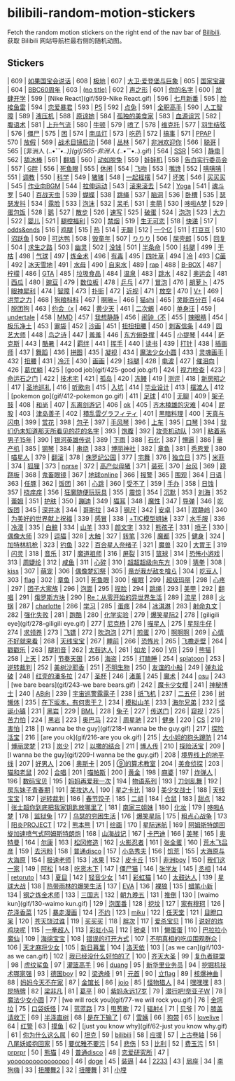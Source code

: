# bilibili-random-motion-stickers

Fetch the random motion stickers on the right end of the nav bar of [Bilibili](https://www.bilibili.com/).  
获取 Bilibili 网站导航栏最右侧的随机动图。

## Stickers

| 609 | [如果国宝会说话](gif/609-如果国宝会说话.gif)
| 608 | [极地](gif/608-极地.gif)
| 607 | [大卫·爱登堡与巨象](gif/607-大卫·爱登堡与巨象.gif)
| 605 | [国家宝藏](gif/605-国家宝藏.gif)
| 604 | [BBC60周年](gif/604-BBC60周年.gif)
| 603 | [(no title)](gif/603-.gif)
| 602 | [声之形](gif/602-声之形.gif)
| 601 | [你的名字](gif/601-你的名字.gif)
| 600 | [放肆开学](gif/600-放肆开学.gif)
| 599 | [Nike React](gif/599-Nike React.gif)
| 596 | [七月新番](gif/596-七月新番.gif)
| 595 | [脸接鱼雷](gif/595-脸接鱼雷.gif)
| 594 | [恋爱暴君](gif/594-恋爱暴君.gif)
| 593 | [P5](gif/593-P5.gif)
| 592 | [点兔](gif/592-点兔.gif)
| 591 | [全职高手](gif/591-全职高手.gif)
| 590 | [人工智障](gif/590-人工智障.gif)
| 589 | [液压机](gif/589-液压机.gif)
| 588 | [原谅她](gif/588-原谅她.gif)
| 584 | [孤独的美食家](gif/584-孤独的美食家.gif)
| 583 | [血源诅咒](gif/583-血源诅咒.gif)
| 582 | [腹语术](gif/582-腹语术.gif)
| 581 | [上升气流](gif/581-上升气流.gif)
| 580 | [牛顿](gif/580-牛顿.gif)
| 579 | [喷了](gif/579-喷了.gif)
| 578 | [维克托](gif/578-维克托.gif)
| 577 | [羽生结弦](gif/577-羽生结弦.gif)
| 576 | [僵尸](gif/576-僵尸.gif)
| 575 | [困](gif/575-困.gif)
| 574 | [南瓜灯](gif/574-南瓜灯.gif)
| 573 | [吃药](gif/573-吃药.gif)
| 572 | [搞事](gif/572-搞事.gif)
| 571 | [PPAP](gif/571-PPAP.gif)
| 570 | [放假](gif/570-放假.gif)
| 569 | [战术目镜启动](gif/569-战术目镜启动.gif)
| 568 | [丛林](gif/568-丛林.gif)
| 567 | [非洲欢迎你](gif/567-非洲欢迎你.gif)
| 566 | [聪哥](gif/566-聪哥.gif)
| 565 | [非洲人 (..•˘_˘•..)](gif/565-非洲人 (..•˘_˘•..).gif)
| 564 | [SSR](gif/564-SSR.gif)
| 563 | [静电](gif/563-静电.gif)
| 562 | [舔冰棒](gif/562-舔冰棒.gif)
| 561 | [翻墙](gif/561-翻墙.gif)
| 560 | [动如脱兔](gif/560-动如脱兔.gif)
| 559 | [娃娃机](gif/559-娃娃机.gif)
| 558 | [告白实行委员会](gif/558-告白实行委员会.gif)
| 557 | [G胖](gif/557-G胖.gif)
| 556 | [死鱼眼](gif/556-死鱼眼.gif)
| 555 | [休闲](gif/555-休闲.gif)
| 554 | [飞吻](gif/554-飞吻.gif)
| 553 | [嘴馋](gif/553-嘴馋.gif)
| 552 | [嘻嘻嘻](gif/552-嘻嘻嘻.gif)
| 551 | [调教](gif/551-调教.gif)
| 550 | [科学](gif/550-科学.gif)
| 549 | [猪猪](gif/549-猪猪.gif)
| 548 | [一起摇摆](gif/548-一起摇摆.gif)
| 547 | [坏笑](gif/547-坏笑.gif)
| 546 | [买买买](gif/546-买买买.gif)
| 545 | [作业向BGM](gif/545-作业向BGM.gif)
| 544 | [拉伸运动](gif/544-拉伸运动.gif)
| 543 | [滚来滚去](gif/543-滚来滚去.gif)
| 542 | [Yoga](gif/542-Yoga.gif)
| 541 | [魂斗罗](gif/541-魂斗罗.gif)
| 540 | [百战天虫](gif/540-百战天虫.gif)
| 539 | [蝴蝶](gif/539-蝴蝶.gif)
| 538 | [跳绳](gif/538-跳绳.gif)
| 537 | [脑洞](gif/537-脑洞.gif)
| 536 | [卧槽](gif/536-卧槽.gif)
| 535 | [瑟瑟发抖](gif/535-瑟瑟发抖.gif)
| 534 | [露脸](gif/534-露脸.gif)
| 533 | [泡沫](gif/533-泡沫.gif)
| 532 | [呆毛](gif/532-呆毛.gif)
| 531 | [卖萌](gif/531-卖萌.gif)
| 530 | [哆啦A梦](gif/530-哆啦A梦.gif)
| 529 | [蛋包饭](gif/529-蛋包饭.gif)
| 528 | [鹅](gif/528-鹅.gif)
| 527 | [散步](gif/527-散步.gif)
| 526 | [速写](gif/526-速写.gif)
| 525 | [破蛋](gif/525-破蛋.gif)
| 524 | [泡泡](gif/524-泡泡.gif)
| 523 | [大力](gif/523-大力.gif)
| 522 | [婴儿](gif/522-婴儿.gif)
| 521 | [腿控福利](gif/521-腿控福利.gif)
| 520 | [禁烟](gif/520-禁烟.gif)
| 519 | [生无可恋](gif/519-生无可恋.gif)
| 518 | [快递](gif/518-快递.gif)
| 517 | [odds&ends](gif/517-odds&ends.gif)
| 516 | [鸡腿](gif/516-鸡腿.gif)
| 515 | [热](gif/515-热.gif)
| 514 | [无聊](gif/514-无聊.gif)
| 512 | [一个亿](gif/512-一个亿.gif)
| 511 | [打豆豆](gif/511-打豆豆.gif)
| 510 | [沼跃鱼](gif/510-沼跃鱼.gif)
| 509 | [可达鸭](gif/509-可达鸭.gif)
| 508 | [毁童年](gif/508-毁童年.gif)
| 507 | [りりり](gif/507-りりり.gif)
| 506 | [屎壳郎](gif/506-屎壳郎.gif)
| 505 | [回复](gif/505-回复.gif)
| 504 | [求生之路](gif/504-求生之路.gif)
| 503 | [幽灵](gif/503-幽灵.gif)
| 502 | [没钱](gif/502-没钱.gif)
| 501 | [半条命](gif/501-半条命.gif)
| 500 | [抖腿](gif/500-抖腿.gif)
| 499 | [干枯](gif/499-干枯.gif)
| 498 | [气球](gif/498-气球.gif)
| 497 | [炼金术](gif/497-炼金术.gif)
| 496 | [有毒](gif/496-有毒.gif)
| 495 | [四叶草](gif/495-四叶草.gif)
| 494 | [冷](gif/494-冷.gif)
| 493 | [C菌](gif/493-C菌.gif)
| 492 | [冰天雪地](gif/492-冰天雪地.gif)
| 491 | [水母](gif/491-水母.gif)
| 490 | [自来水](gif/490-自来水.gif)
| 489 | [rap](gif/489-rap.gif)
| 488 | [B-BOX](gif/488-B-BOX.gif)
| 487 | [柠檬](gif/487-柠檬.gif)
| 486 | [GTA](gif/486-GTA.gif)
| 485 | [垃圾食品](gif/485-垃圾食品.gif)
| 484 | [温泉](gif/484-温泉.gif)
| 483 | [跳水](gif/483-跳水.gif)
| 482 | [奥运会](gif/482-奥运会.gif)
| 481 | [西瓜](gif/481-西瓜.gif)
| 480 | [豌豆](gif/480-豌豆.gif)
| 479 | [数位板](gif/479-数位板.gif)
| 478 | [乒乓](gif/478-乒乓.gif)
| 477 | [冒泡](gif/477-冒泡.gif)
| 476 | [胡萝卜](gif/476-胡萝卜.gif)
| 475 | [眼神犀利](gif/475-眼神犀利.gif)
| 474 | [智障](gif/474-智障.gif)
| 473 | [扑街](gif/473-扑街.gif)
| 472 | [近视](gif/472-近视.gif)
| 471 | [放空](gif/471-放空.gif)
| 470 | [V+](gif/470-V+.gif)
| 469 | [洪荒之力](gif/469-洪荒之力.gif)
| 468 | [狗粮科科](gif/468-狗粮科科.gif)
| 467 | [啊啾~](gif/467-啊啾~.gif)
| 466 | [猫shi](gif/466-猫shi.gif)
| 465 | [灵能百分百](gif/465-灵能百分百.gif)
| 464 | [脱团狗](gif/464-脱团狗.gif)
| 463 | [约会（x](gif/463-约会（x.gif)
| 462 | [黄少天](gif/462-黄少天.gif)
| 461 | [二次螈](gif/461-二次螈.gif)
| 460 | [单身汪](gif/460-单身汪.gif)
| 459 | [undertale](gif/459-undertale.gif)
| 458 | [MMD](gif/458-MMD.gif)
| 457 | [我想静静](gif/457-我想静静.gif)
| 456 | [闹钟（不](gif/456-闹钟（不.gif)
| 455 | [辣眼睛](gif/455-辣眼睛.gif)
| 454 | [极乐净土](gif/454-极乐净土.gif)
| 453 | [罪袋](gif/453-罪袋.gif)
| 452 | [沙画](gif/452-沙画.gif)
| 451 | [扭扭扭腰](gif/451-扭扭扭腰.gif)
| 450 | [刺客信条](gif/450-刺客信条.gif)
| 449 | [园艺大师](gif/449-园艺大师.gif)
| 448 | [鸟之诗](gif/448-鸟之诗.gif)
| 447 | [羞羞](gif/447-羞羞.gif)
| 446 | [东方俯卧撑](gif/446-东方俯卧撑.gif)
| 445 | [小提琴](gif/445-小提琴.gif)
| 444 | [萨克斯](gif/444-萨克斯.gif)
| 443 | [酷暑](gif/443-酷暑.gif)
| 442 | [羁绊](gif/442-羁绊.gif)
| 441 | [挥手](gif/441-挥手.gif)
| 440 | [读书](gif/440-读书.gif)
| 439 | [打针](gif/439-打针.gif)
| 438 | [插画师](gif/438-插画师.gif)
| 437 | [舞蹈](gif/437-舞蹈.gif)
| 436 | [拼图](gif/436-拼图.gif)
| 435 | [凝视](gif/435-凝视.gif)
| 434 | [魔法少女小圆](gif/434-魔法少女小圆.gif)
| 433 | [灵魂画手](gif/433-灵魂画手.gif)
| 432 | [扭腰](gif/432-扭腰.gif)
| 431 | [冷汗](gif/431-冷汗.gif)
| 430 | [画画](gif/430-画画.gif)
| 429 | [抖腿](gif/429-抖腿.gif)
| 428 | [电波](gif/428-电波.gif)
| 427 | [催泪向](gif/427-催泪向.gif)
| 426 | [葛优躺](gif/426-葛优躺.gif)
| 425 | [good job](gif/425-good job.gif)
| 424 | [视力检查](gif/424-视力检查.gif)
| 423 | [命运石之门](gif/423-命运石之门.gif)
| 422 | [技术宅](gif/422-技术宅.gif)
| 421 | [孤岛](gif/421-孤岛.gif)
| 420 | [冻鳗](gif/420-冻鳗.gif)
| 419 | [测评](gif/419-测评.gif)
| 418 | [新房昭之](gif/418-新房昭之.gif)
| 417 | [圣地巡礼](gif/417-圣地巡礼.gif)
| 416 | [听歌向](gif/416-听歌向.gif)
| 415 | [入坑](gif/415-入坑.gif)
| 414 | [毕业设计](gif/414-毕业设计.gif)
| 413 | [摆渡人](gif/413-摆渡人.gif)
| 412 | [pokemon go](gif/412-pokemon go.gif)
| 411 | [足球](gif/411-足球.gif)
| 410 | [无聊](gif/410-无聊.gif)
| 409 | [架子鼓](gif/409-架子鼓.gif)
| 408 | [和尚](gif/408-和尚.gif)
| 407 | [东离剑游记](gif/407-东离剑游记.gif)
| 406 | [ok](gif/406-ok.gif)
| 405 | [齐木楠雄的灾难](gif/405-齐木楠雄的灾难.gif)
| 404 | [屁股](gif/404-屁股.gif)
| 403 | [津岛善子](gif/403-津岛善子.gif)
| 402 | [積乱雲グラフィティ](gif/402-積乱雲グラフィティ.gif)
| 401 | [黑暗料理](gif/401-黑暗料理.gif)
| 400 | [天真与闪电](gif/400-天真与闪电.gif)
| 399 | [赏花](gif/399-赏花.gif)
| 398 | [包子](gif/398-包子.gif)
| 397 | [手风琴](gif/397-手风琴.gif)
| 396 | [上车](gif/396-上车.gif)
| 395 | [口琴](gif/395-口琴.gif)
| 394 | [我们仍未知道那天所看见的花的名字](gif/394-我们仍未知道那天所看见的花的名字.gif)
| 393 | [饱腹](gif/393-饱腹.gif)
| 392 | [攻壳机动队](gif/392-攻壳机动队.gif)
| 391 | [粘着系男子15年](gif/391-粘着系男子15年.gif)
| 390 | [银河英雄传说](gif/390-银河英雄传说.gif)
| 389 | [下雨](gif/389-下雨.gif)
| 388 | [石化](gif/388-石化.gif)
| 387 | [懵逼](gif/387-懵逼.gif)
| 386 | [量产机](gif/386-量产机.gif)
| 385 | [钢琴](gif/385-钢琴.gif)
| 384 | [串烧](gif/384-串烧.gif)
| 383 | [博丽神社](gif/383-博丽神社.gif)
| 382 | [章鱼](gif/382-章鱼.gif)
| 381 | [秀恩爱](gif/381-秀恩爱.gif)
| 380 | [喵星人](gif/380-喵星人.gif)
| 379 | [翻滚](gif/379-翻滚.gif)
| 378 | [侏罗纪公园](gif/378-侏罗纪公园.gif)
| 377 | [宅舞](gif/377-宅舞.gif)
| 376 | [独立日](gif/376-独立日.gif)
| 375 | [米菲](gif/375-米菲.gif)
| 374 | [狐狸](gif/374-狐狸.gif)
| 373 | [nqrse](gif/373-nqrse.gif)
| 372 | [高产似母猪](gif/372-高产似母猪.gif)
| 371 | [装死](gif/371-装死.gif)
| 370 | [台风](gif/370-台风.gif)
| 369 | [跷跷板](gif/369-跷跷板.gif)
| 368 | [鬼畜眼镜](gif/368-鬼畜眼镜.gif)
| 367 | [地球online](gif/367-地球online.gif)
| 366 | [报警](gif/366-报警.gif)
| 365 | [围观](gif/365-围观.gif)
| 364 | [日语](gif/364-日语.gif)
| 363 | [任豚](gif/363-任豚.gif)
| 362 | [饭团](gif/362-饭团.gif)
| 361 | [心跳](gif/361-心跳.gif)
| 360 | [受不了](gif/360-受不了.gif)
| 359 | [手办](gif/359-手办.gif)
| 358 | [日蚀](gif/358-日蚀.gif)
| 357 | [挠痒痒](gif/357-挠痒痒.gif)
| 356 | [狂魔随便玩玩具](gif/356-狂魔随便玩玩具.gif)
| 355 | [震惊](gif/355-震惊.gif)
| 354 | [沉默](gif/354-沉默.gif)
| 353 | [刘海](gif/353-刘海.gif)
| 352 | [蕾姆](gif/352-蕾姆.gif)
| 351 | [护肤](gif/351-护肤.gif)
| 350 | [蹦迪](gif/350-蹦迪.gif)
| 349 | [猫耳](gif/349-猫耳.gif)
| 348 | [魔性](gif/348-魔性.gif)
| 347 | [导弹](gif/347-导弹.gif)
| 346 | [吃饭团](gif/346-吃饭团.gif)
| 345 | [深井冰](gif/345-深井冰.gif)
| 344 | [哥斯拉](gif/344-哥斯拉.gif)
| 343 | [钢尺](gif/343-钢尺.gif)
| 342 | [安卓](gif/342-安卓.gif)
| 341 | [寂静岭](gif/341-寂静岭.gif)
| 340 | [为美好的世界献上祝福](gif/340-为美好的世界献上祝福.gif)
| 339 | [感冒](gif/339-感冒.gif)
| 338 | [+TIC模型姐妹](gif/338-+TIC模型姐妹.gif)
| 337 | [水手服](gif/337-水手服.gif)
| 336 | [冷漠](gif/336-冷漠.gif)
| 335 | [白鲸](gif/335-白鲸.gif)
| 334 | [山羊](gif/334-山羊.gif)
| 333 | [颜文字](gif/333-颜文字.gif)
| 332 | [熊孩子](gif/332-熊孩子.gif)
| 331 | [喷子](gif/331-喷子.gif)
| 330 | [偶像大师](gif/330-偶像大师.gif)
| 329 | [逗猫](gif/329-逗猫.gif)
| 328 | [大触](gif/328-大触.gif)
| 327 | [转笔](gif/327-转笔.gif)
| 326 | [魔都](gif/326-魔都.gif)
| 325 | [健身](gif/325-健身.gif)
| 324 | [加特林机枪](gif/324-加特林机枪.gif)
| 323 | [钓鱼](gif/323-钓鱼.gif)
| 322 | [百合星人奈绪子](gif/322-百合星人奈绪子.gif)
| 321 | [魔兽](gif/321-魔兽.gif)
| 320 | [大胃王](gif/320-大胃王.gif)
| 319 | [闪灵](gif/319-闪灵.gif)
| 318 | [音乐](gif/318-音乐.gif)
| 317 | [魔道祖师](gif/317-魔道祖师.gif)
| 316 | [屏裂](gif/316-屏裂.gif)
| 315 | [篮球](gif/315-篮球.gif)
| 314 | [恐怖小游戏](gif/314-恐怖小游戏.gif)
| 313 | [周婕纶](gif/313-周婕纶.gif)
| 312 | [咸鱼](gif/312-咸鱼.gif)
| 311 | [心碎](gif/311-心碎.gif)
| 310 | [超超超级向东方](gif/310-超超超级向东方.gif)
| 309 | [猜拳](gif/309-猜拳.gif)
| 308 | [kiss](gif/308-kiss.gif)
| 307 | [萌宠](gif/307-萌宠.gif)
| 306 | [偶像梦幻祭](gif/306-偶像梦幻祭.gif)
| 305 | [竜が我が敌を喰ら](gif/305-竜が我が敌を喰ら.gif)
| 304 | [吃豆人](gif/304-吃豆人.gif)
| 303 | [flag](gif/303-flag.gif)
| 302 | [章鱼](gif/302-章鱼.gif)
| 301 | [死鱼眼](gif/301-死鱼眼.gif)
| 300 | [催眠](gif/300-催眠.gif)
| 299 | [超级玛丽](gif/299-超级玛丽.gif)
| 298 | [心疼](gif/298-心疼.gif)
| 297 | [团子大家族](gif/297-团子大家族.gif)
| 296 | [泡面](gif/296-泡面.gif)
| 295 | [捏脸](gif/295-捏脸.gif)
| 294 | [跳绳](gif/294-跳绳.gif)
| 293 | [美甲](gif/293-美甲.gif)
| 292 | [翻唱](gif/292-翻唱.gif)
| 291 | [俄罗斯方块](gif/291-俄罗斯方块.gif)
| 290 | [Re：从零开始的异世界生活](gif/290-Re：从零开始的异世界生活.gif)
| 289 | [流星](gif/289-流星.gif)
| 288 | [火锅](gif/288-火锅.gif)
| 287 | [charlotte](gif/287-charlotte.gif)
| 286 | [学习](gif/286-学习.gif)
| 285 | [蛋疼](gif/285-蛋疼.gif)
| 284 | [冰淇淋](gif/284-冰淇淋.gif)
| 283 | [射命丸文](gif/283-射命丸文.gif)
| 282 | [强化失败](gif/282-强化失败.gif)
| 281 | [跑酷](gif/281-跑酷.gif)
| 280 | [化学实验](gif/280-化学实验.gif)
| 279 | [爆笑星际2](gif/279-爆笑星际2.gif)
| 278 | [giligili eye](gif/278-giligili eye.gif)
| 277 | [尼克杨](gif/277-尼克杨.gif)
| 276 | [喵星人](gif/276-喵星人.gif)
| 275 | [星际牛仔](gif/275-星际牛仔.gif)
| 274 | [求领养](gif/274-求领养.gif)
| 273 | [飞镖](gif/273-飞镖.gif)
| 272 | [吹泡泡](gif/272-吹泡泡.gif)
| 271 | [煎蛋](gif/271-煎蛋.gif)
| 270 | [啊啊啊](gif/270-啊啊啊.gif)
| 269 | [心情不好就来看](gif/269-心情不好就来看.gif)
| 268 | [天线宝宝](gif/268-天线宝宝.gif)
| 267 | [睡前](gif/267-睡前.gif)
| 266 | [恐怖片](gif/266-恐怖片.gif)
| 265 | [飞檐走壁](gif/265-飞檐走壁.gif)
| 264 | [戳戳乐](gif/264-戳戳乐.gif)
| 263 | [腿初音](gif/263-腿初音.gif)
| 262 | [太鼓达人](gif/262-太鼓达人.gif)
| 261 | [如龙](gif/261-如龙.gif)
| 260 | [VR](gif/260-VR.gif)
| 259 | [熊猫](gif/259-熊猫.gif)
| 258 | [上天](gif/258-上天.gif)
| 257 | [节奏天国](gif/257-节奏天国.gif)
| 256 | [海盗](gif/256-海盗.gif)
| 255 | [打瞌睡](gif/255-打瞌睡.gif)
| 254 | [splatoon](gif/254-splatoon.gif)
| 253 | [逆转裁判](gif/253-逆转裁判.gif)
| 252 | [美树沙耶香](gif/252-美树沙耶香.gif)
| 251 | [不明生物](gif/251-不明生物.gif)
| 250 | [友谊的小船](gif/250-友谊的小船.gif)
| 249 | [弹丸论破](gif/249-弹丸论破.gif)
| 248 | [红壳的潘多拉](gif/248-红壳的潘多拉.gif)
| 247 | [圣杯](gif/247-圣杯.gif)
| 246 | [渚薰](gif/246-渚薰.gif)
| 245 | [魔术](gif/245-魔术.gif)
| 244 | [osu](gif/244-osu.gif)
| 243 | [we bare bears](gif/243-we bare bears.gif)
| 242 | [魔卡少女樱](gif/242-魔卡少女樱.gif)
| 241 | [神秘博士](gif/241-神秘博士.gif)
| 240 | [AB向](gif/240-AB向.gif)
| 239 | [宇宙巡警露露子](gif/239-宇宙巡警露露子.gif)
| 238 | [纸飞机](gif/238-纸飞机.gif)
| 237 | [二五仔](gif/237-二五仔.gif)
| 236 | [树懒体](gif/236-树懒体.gif)
| 235 | [在下坂本，有何贵干？](gif/235-在下坂本，有何贵干？.gif)
| 234 | [模拟山羊](gif/234-模拟山羊.gif)
| 233 | [海尔兄弟](gif/233-海尔兄弟.gif)
| 232 | [怪诞小镇](gif/232-怪诞小镇.gif)
| 231 | [黑岩](gif/231-黑岩.gif)
| 229 | [BML](gif/229-BML.gif)
| 228 | [兔子](gif/228-兔子.gif)
| 227 | [传送门](gif/227-传送门.gif)
| 226 | [窥视](gif/226-窥视.gif)
| 225 | [苦力怕](gif/225-苦力怕.gif)
| 224 | [黑岩](gif/224-黑岩.gif)
| 223 | [奥巴马](gif/223-奥巴马.gif)
| 222 | [周星驰](gif/222-周星驰.gif)
| 221 | [健身](gif/221-健身.gif)
| 220 | [CS](gif/220-CS.gif)
| 219 | [害怕](gif/219-害怕.gif)
| 218 | [I wanna be the guy](gif/218-I wanna be the guy.gif)
| 217 | [探险活宝](gif/217-探险活宝.gif)
| 216 | [are you ok](gif/216-are you ok.gif)
| 215 | [大小姐的抱头蹲防](gif/215-大小姐的抱头蹲防.gif)
| 214 | [博丽灵梦](gif/214-博丽灵梦.gif)
| 213 | [岚少](gif/213-岚少.gif)
| 212 | [以撒的结合](gif/212-以撒的结合.gif)
| 211 | [博人传](gif/211-博人传.gif)
| 210 | [探险活宝](gif/210-探险活宝.gif)
| 209 | [I wanna be the guy](gif/209-I wanna be the guy.gif)
| 208 | [境界线上的地平线](gif/208-境界线上的地平线.gif)
| 207 | [好男人](gif/207-好男人.gif)
| 206 | [奥斯卡](gif/206-奥斯卡.gif)
| 205 | [⑨的算术教室](gif/205-⑨的算术教室.gif)
| 204 | [美食侦探](gif/204-美食侦探.gif)
| 203 | [猫和老鼠](gif/203-猫和老鼠.gif)
| 202 | [合唱](gif/202-合唱.gif)
| 201 | [喵帕斯](gif/201-喵帕斯.gif)
| 200 | [黄金](gif/200-黄金.gif)
| 198 | [麻婆](gif/198-麻婆.gif)
| 197 | [炸弹人](gif/197-炸弹人.gif)
| 196 | [数码宝贝](gif/196-数码宝贝.gif)
| 195 | [妈妈再爱我一次](gif/195-妈妈再爱我一次.gif)
| 194 | [物语系列](gif/194-物语系列.gif)
| 193 | [刀剑乱舞](gif/193-刀剑乱舞.gif)
| 192 | [房东妹子青春期](gif/192-房东妹子青春期.gif)
| 191 | [美妆达人](gif/191-美妆达人.gif)
| 190 | [星之卡比](gif/190-星之卡比.gif)
| 189 | [美少女战士](gif/189-美少女战士.gif)
| 188 | [天线宝宝](gif/188-天线宝宝.gif)
| 187 | [逆转裁判](gif/187-逆转裁判.gif)
| 186 | [春节饺子](gif/186-春节饺子.gif)
| 185 | [二胡](gif/185-二胡.gif)
| 184 | [仓鼠](gif/184-仓鼠.gif)
| 183 | [甜点](gif/183-甜点.gif)
| 182 | [张士超你到底把我家钥匙放哪里了](gif/182-张士超你到底把我家钥匙放哪里了.gif)
| 181 | [南家三姐妹](gif/181-南家三姐妹.gif)
| 180 | [化妆](gif/180-化妆.gif)
| 179 | [哆啦A梦](gif/179-哆啦A梦.gif)
| 178 | [监狱兔](gif/178-监狱兔.gif)
| 177 | [乌瑟的穷困生活](gif/177-乌瑟的穷困生活.gif)
| 176 | [爆笑星际](gif/176-爆笑星际.gif)
| 175 | [粗点心战争](gif/175-粗点心战争.gif)
| 173 | [阳炎PROJECT](gif/173-阳炎PROJECT.gif)
| 172 | [熊本熊](gif/172-熊本熊.gif)
| 171 | [绘画](gif/171-绘画.gif)
| 170 | [星际迷航](gif/170-星际迷航.gif)
| 169 | [阿姆斯特朗回旋加速喷气式阿姆斯特朗炮](gif/169-阿姆斯特朗回旋加速喷气式阿姆斯特朗炮.gif)
| 168 | [山海战记](gif/168-山海战记.gif)
| 167 | [卡巴迪](gif/167-卡巴迪.gif)
| 166 | [美琴](gif/166-美琴.gif)
| 165 | [奥特曼](gif/165-奥特曼.gif)
| 164 | [尔康](gif/164-尔康.gif)
| 163 | [松冈修造](gif/163-松冈修造.gif)
| 162 | [火影忍者](gif/162-火影忍者.gif)
| 161 | [张全蛋](gif/161-张全蛋.gif)
| 160 | [荒木飞吕彦](gif/160-荒木飞吕彦.gif)
| 159 | [去污粉](gif/159-去污粉.gif)
| 158 | [普通disco](gif/158-普通disco.gif)
| 157 | [小岛秀夫](gif/157-小岛秀夫.gif)
| 156 | [饥荒](gif/156-饥荒.gif)
| 155 | [大海原与大海原](gif/155-大海原与大海原.gif)
| 154 | [极速老师](gif/154-极速老师.gif)
| 153 | [冰果](gif/153-冰果.gif)
| 152 | [皮卡丘](gif/152-皮卡丘.gif)
| 151 | [非洲boy](gif/151-非洲boy.gif)
| 150 | [我们这一家](gif/150-我们这一家.gif)
| 149 | [阿松](gif/149-阿松.gif)
| 148 | [吃货木下](gif/148-吃货木下.gif)
| 147 | [僵尸猫](gif/147-僵尸猫.gif)
| 146 | [张学友](gif/146-张学友.gif)
| 145 | [丞相](gif/145-丞相.gif)
| 144 | [retoruto](gif/144-retoruto.gif)
| 143 | [夏目](gif/143-夏目.gif)
| 142 | [轻音少女](gif/142-轻音少女.gif)
| 141 | [彩虹猫](gif/141-彩虹猫.gif)
| 140 | [太鼓达人](gif/140-太鼓达人.gif)
| 139 | [星球大战](gif/139-星球大战.gif)
| 138 | [热带雨林的爆笑生活](gif/138-热带雨林的爆笑生活.gif)
| 137 | [EVA](gif/137-EVA.gif)
| 136 | [裸狼](gif/136-裸狼.gif)
| 135 | [蜡笔小新](gif/135-蜡笔小新.gif)
| 134 | [钢之炼金术师](gif/134-钢之炼金术师.gif)
| 133 | [三国志](gif/133-三国志.gif)
| 132 | [朝九晚五](gif/132-朝九晚五.gif)
| 131 | [推倒](gif/131-推倒.gif)
| 130 | [waimo kun](gif/130-waimo kun.gif)
| 129 | [泡面番](gif/129-泡面番.gif)
| 128 | [挖坟](gif/128-挖坟.gif)
| 127 | [家有穆珂](gif/127-家有穆珂.gif)
| 126 | [花泽香菜](gif/126-花泽香菜.gif)
| 125 | [暴走漫画](gif/125-暴走漫画.gif)
| 124 | [不约](gif/124-不约.gif)
| 123 | [miku](gif/123-miku.gif)
| 122 | [任天堂](gif/122-任天堂.gif)
| 121 | [目瞪口呆](gif/121-目瞪口呆.gif)
| 120 | [苍天饶过谁](gif/120-苍天饶过谁.gif)
| 119 | [买买买](gif/119-买买买.gif)
| 118 | [胖次](gif/118-胖次.gif)
| 117 | [爱杀宝贝](gif/117-爱杀宝贝.gif)
| 116 | [说好的炸鸡块呢](gif/116-说好的炸鸡块呢.gif)
| 115 | [一拳超人](gif/115-一拳超人.gif)
| 113 | [彩虹小马](gif/113-彩虹小马.gif)
| 112 | [掀桌](gif/112-掀桌.gif)
| 111 | [懒蛋蛋](gif/111-懒蛋蛋.gif)
| 110 | [巴拉拉小魔仙](gif/110-巴拉拉小魔仙.gif)
| 109 | [海绵宝宝](gif/109-海绵宝宝.gif)
| 108 | [错误的打开方式](gif/108-错误的打开方式.gif)
| 107 | [不明真相的吃瓜围观群众](gif/107-不明真相的吃瓜围观群众.gif)
| 106 | [天才麻将少女](gif/106-天才麻将少女.gif)
| 105 | [新日暮里](gif/105-新日暮里.gif)
| 104 | [洛天依](gif/104-洛天依.gif)
| 103 | [as we can](gif/103-as we can.gif)
| 102 | [我已经没什么好怕的了](gif/102-我已经没什么好怕的了.gif)
| 100 | [齐天大圣](gif/100-齐天大圣.gif)
| 99 | [复仇者联盟](gif/99-复仇者联盟.gif)
| 98 | [虎纹鲨鱼](gif/98-虎纹鲨鱼.gif)
| 97 | [灌篮高手](gif/97-灌篮高手.gif)
| 96 | [duang](gif/96-duang.gif)
| 95 | [新华里业务员](gif/95-新华里业务员.gif)
| 94 | [挖掘机技术哪家强](gif/94-挖掘机技术哪家强.gif)
| 93 | [德国boy](gif/93-德国boy.gif)
| 92 | [梁逸峰](gif/92-梁逸峰.gif)
| 91 | [元首](gif/91-元首.gif)
| 90 | [立flag](gif/90-立flag.gif)
| 89 | [核爆神曲](gif/89-核爆神曲.gif)
| 88 | [妈妈今天不在家](gif/88-妈妈今天不在家.gif)
| 87 | [金馆长](gif/87-金馆长.gif)
| 86 | [jojo](gif/86-jojo.gif)
| 85 | [怪物猎人](gif/85-怪物猎人.gif)
| 84 | [嘿嘿嘿](gif/84-嘿嘿嘿.gif)
| 83 | [昆特牌](gif/83-昆特牌.gif)
| 82 | [梁非凡](gif/82-梁非凡.gif)
| 81 | [葛平](gif/81-葛平.gif)
| 80 | [紫妈永远17岁](gif/80-紫妈永远17岁.gif)
| 79 | [潜行吧!奈亚子W](gif/79-潜行吧!奈亚子W.gif)
| 78 | [魔法少女小圆](gif/78-魔法少女小圆.gif)
| 77 | [we will rock you](gif/77-we will rock you.gif)
| 76 | [金坷垃](gif/76-金坷垃.gif)
| 75 | [口袋妖怪](gif/75-口袋妖怪.gif)
| 74 | [蓝蓝路](gif/74-蓝蓝路.gif)
| 73 | [甩葱歌](gif/73-甩葱歌.gif)
| 72 | [辐射4](gif/72-辐射4.gif)
| 71 | [贝爷](gif/71-贝爷.gif)
| 70 | [膝盖请收下](gif/70-膝盖请收下.gif)
| 69 | [半泽直树](gif/69-半泽直树.gif)
| 68 | [是在下输了](gif/68-是在下输了.gif)
| 67 | [雪姨](gif/67-雪姨.gif)
| 66 | [狗带](gif/66-狗带.gif)
| 65 | [lovelive](gif/65-lovelive.gif)
| 64 | [红警](gif/64-红警.gif)
| 63 | [摸鱼](gif/63-摸鱼.gif)
| 62 | [just you know why](gif/62-just you know why.gif)
| 61 | [你为什么这么屌](gif/61-你为什么这么屌.gif)
| 60 | [坦克](gif/60-坦克.gif)
| 59 | [bilibili](gif/59-bilibili.gif)
| 58 | [应援](gif/58-应援.gif)
| 57 | [上古卷轴](gif/57-上古卷轴.gif)
| 56 | [八尾妖姬抱回家](gif/56-八尾妖姬抱回家.gif)
| 55 | [要优雅不要污](gif/55-要优雅不要污.gif)
| 54 | [悲伤](gif/54-悲伤.gif)
| 53 | [比利](gif/53-比利.gif)
| 52 | [费玉污](gif/52-费玉污.gif)
| 51 | [prprpr](gif/51-prprpr.gif)
| 50 | [熊猫](gif/50-熊猫.gif)
| 49 | [普通disco](gif/49-普通disco.gif)
| 48 | [恋爱研究所](gif/48-恋爱研究所.gif)
| 47 | [yoooooooooooooooo](gif/47-yoooooooooooooooo.gif)
| 46 | [doge](gif/46-doge.gif)
| 45 | [装逼](gif/45-装逼.gif)
| 44 | [2233](gif/44-2233.gif)
| 43 | [局座](gif/43-局座.gif)
| 34 | [李狗嗨](gif/34-李狗嗨.gif)
| 33 | [扭腰舞2](gif/33-扭腰舞2.gif)
| 32 | [扭腰舞](gif/32-扭腰舞.gif)
| 31 | [小埋](gif/31-小埋.gif)
